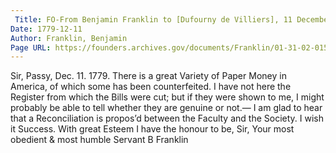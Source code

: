 ```yaml
---
 Title: FO-From Benjamin Franklin to [Dufourny de Villiers], 11 December 1779
Date: 1779-12-11
Author: Franklin, Benjamin
Page URL: https://founders.archives.gov/documents/Franklin/01-31-02-0151
---
```


Sir,
Passy, Dec. 11. 1779.
There is a great Variety of Paper Money in America, of which some has been counterfeited. I have not here the Register from which the Bills were cut; but if they were shown to me, I might probably be able to tell whether they are genuine or not.—
I am glad to hear that a Reconciliation is propos’d between the Faculty and the Society. I wish it Success.
With great Esteem I have the honour to be, Sir, Your most obedient & most humble Servant
B Franklin

